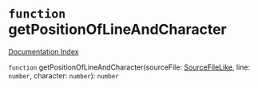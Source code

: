 # `function` getPositionOfLineAndCharacter

[Documentation Index](../README.md)

`function` getPositionOfLineAndCharacter(sourceFile: [SourceFileLike](../interface.SourceFileLike/README.md), line: `number`, character: `number`): `number`